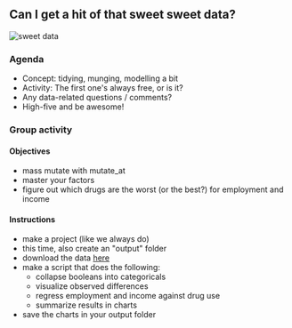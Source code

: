 ## Can I get a hit of that sweet sweet data?

![sweet data](https://i.pinimg.com/originals/fd/63/4f/fd634fa2105a82119f3b239c0066bf85.jpg)

### Agenda

- Concept: tidying, munging, modelling a bit
- Activity: The first one's always free, or is it?
- Any data-related questions / comments?  
- High-five and be awesome!

### Group activity

#### Objectives

- mass mutate with mutate_at
- master your factors
- figure out which drugs are the worst (or the best?) for employment and income

#### Instructions

- make a project (like we always do)
- this time, also create an "output" folder
- download the data [here](https://drive.google.com/file/d/1kvIzLvya7WLwN8-su0oUps-99V9cD2PF/view?usp=sharing)
- make a script that does the following: 
  + collapse booleans into categoricals 
  + visualize observed differences
  + regress employment and income against drug use
  + summarize results in charts
- save the charts in your output folder